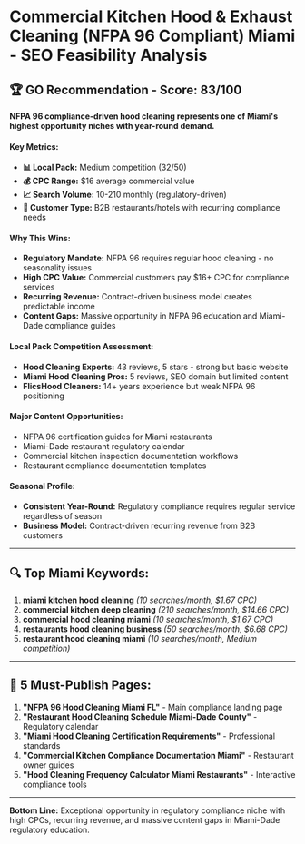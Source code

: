# Commercial Kitchen Hood & Exhaust Cleaning (NFPA 96 Compliant) Miami - SEO Feasibility Analysis

## 🏆 GO Recommendation - Score: 83/100

**NFPA 96 compliance-driven hood cleaning represents one of Miami's highest opportunity niches with year-round demand.**

#### Key Metrics:
- **📊 Local Pack:** Medium competition (32/50) 
- **💰 CPC Range:** $16 average commercial value
- **📈 Search Volume:** 10-210 monthly (regulatory-driven)
- **🎯 Customer Type:** B2B restaurants/hotels with recurring compliance needs

#### Why This Wins:
- **Regulatory Mandate:** NFPA 96 requires regular hood cleaning - no seasonality issues
- **High CPC Value:** Commercial customers pay $16+ CPC for compliance services  
- **Recurring Revenue:** Contract-driven business model creates predictable income
- **Content Gaps:** Massive opportunity in NFPA 96 education and Miami-Dade compliance guides

#### Local Pack Competition Assessment:
- **Hood Cleaning Experts:** 43 reviews, 5 stars - strong but basic website
- **Miami Hood Cleaning Pros:** 5 reviews, SEO domain but limited content  
- **FlicsHood Cleaners:** 14+ years experience but weak NFPA 96 positioning

#### Major Content Opportunities:
- NFPA 96 certification guides for Miami restaurants
- Miami-Dade restaurant regulatory calendar
- Commercial kitchen inspection documentation workflows
- Restaurant compliance documentation templates

#### Seasonal Profile:
- **Consistent Year-Round:** Regulatory compliance requires regular service regardless of season
- **Business Model:** Contract-driven recurring revenue from B2B customers

---

## 🔍 Top Miami Keywords:
1. **miami kitchen hood cleaning** *(10 searches/month, $1.67 CPC)*
2. **commercial kitchen deep cleaning** *(210 searches/month, $14.66 CPC)*
3. **commercial hood cleaning miami** *(10 searches/month, $1.67 CPC)*
4. **restaurants hood cleaning business** *(50 searches/month, $6.68 CPC)*
5. **restaurant hood cleaning miami** *(10 searches/month, Medium competition)*

---

## 🎯 5 Must-Publish Pages:
1. **"NFPA 96 Hood Cleaning Miami FL"** - Main compliance landing page
2. **"Restaurant Hood Cleaning Schedule Miami-Dade County"** - Regulatory calendar
3. **"Miami Hood Cleaning Certification Requirements"** - Professional standards  
4. **"Commercial Kitchen Compliance Documentation Miami"** - Restaurant owner guides
5. **"Hood Cleaning Frequency Calculator Miami Restaurants"** - Interactive compliance tools

---

**Bottom Line:** Exceptional opportunity in regulatory compliance niche with high CPCs, recurring revenue, and massive content gaps in Miami-Dade regulatory education.
